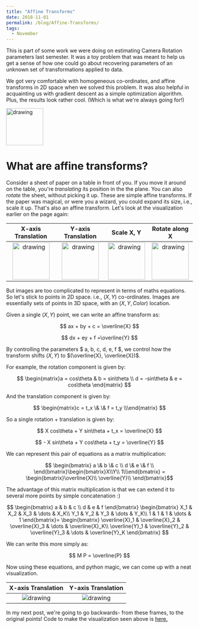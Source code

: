 ```yaml
---
title: "Affine Transforms"
date: 2018-11-01
permalink: /blog/Affine-Transforms/
tags:
  - November
---
```


This is part of some work we were doing on estimating Camera Rotation parameters last semester. It was a toy problem that was meant to help us get a sense of how one could go about recovering parameters of an unknown set of transformations applied to data.

We got very comfortable with homogeneous co-ordinates, and affine transforms in 2D space when we solved this problem. It was also helpful in acquainting us with gradient descent as a simple optimization algorithm. Plus, the results look rather cool. (Which is what we're always going for!)

<img src="https://i.imgur.com/od93vbb.gif" alt="drawing" width="100"/>

What are affine transforms?
=======

Consider a sheet of paper on a table in front of you. If you move it around on the table, you're _translating_ its position in the the plane. You can also _rotate_ the sheet, without picking it up. These are simple affine transforms. If the paper was magical, or were you a wizard, you could expand its size, i.e., scale it up. That's also an affine transform. Let's look at the visualization earlier on the page again:

|X-axis Translation| Y-axis Translation | Scale X, Y | Rotate along X|
|:-----:|:-----:|:-----:|:-----:|
|<img src="https://i.imgur.com/od93vbb.gif" alt="drawing" width="100"/>| <img src="https://i.imgur.com/Efg2Msu.gif" alt="drawing" width="100"/>|<img src="https://i.imgur.com/TG9DAGh.gif" alt="drawing" width="100"/>| <img src="https://i.imgur.com/S2PjUdi.gif" alt="drawing" width="100"/>|

But images are too complicated to represent in terms of maths equations. So let's stick to points in 2D space. i.e., $(X, Y)$ co-ordinates. Images are essentially sets of points in 3D space, with an $(X, Y, Color)$ location.

Given a single $(X, Y)$ point, we can write an affine transform as:

$$ ax + by + c = \overline{X} $$

$$ dx + ey + f =\overline{Y} $$

By controlling the  parameters $ a, b, c, d, e, f $, we control how the transform shifts $(X, Y)$ to $(\overline{X}, \overline{X})$.

For example, the rotation component is given by:

$$ \begin{matrix}a = cos\theta & b = sin\theta \\
d = -sin\theta & e = cos\theta
\end{matrix} $$

And the translation component is given by:

$$ \begin{matrix}c = t_x  \& \& f = t_y \\\end{matrix} $$

So a single rotation + translation is given by:

$$ X cos\theta  + Y sin\theta +  t_x = \overline{X} $$

$$ - X sin\theta + Y cos\theta + t_y =  \overline{Y} $$

We can represent this pair of equations as a matrix multiplication:

$$ \begin{bmatrix}
a \& b \&  c \\
d \&  e \& f \\
\end{bmatrix}\begin{bmatrix}X\\Y\\ 1\\\end{bmatrix} = \begin{bmatrix}\overline{X}\\ \overline{Y}\\ \end{bmatrix}$$

The advantage of this matrix multiplication is that we can extend it to several more points by simple concatenation :)

$$
\begin{bmatrix}
a & b & c \\
d & e & f
\end{bmatrix} 
\begin{bmatrix}
X_1 & X_2 & X_3 & \dots & X_K\\
Y_1 & Y_2 & Y_3 & \dots & Y_K\\
1 & 1 & 1 & \dots & 1
\end{bmatrix}=
\begin{bmatrix}
\overline{X}_1 & \overline{X}_2 & \overline{X}_3 & \dots & \overline{X}_K\\
\overline{Y}_1 & \overline{Y}_2 & \overline{Y}_3 & \dots & \overline{Y}_K
\end{bmatrix}
$$

We can write this more simply as:

$$
M P = \overline{P}
$$

Now using these equations, and python magic, we can come up with a neat visualization.

|X-axis Translation| Y-axis Translation |
|:-----:|:-----:|
|<img src="https://i.imgur.com/nbo0Juk.gif" alt="drawing"/>| <img src="https://i.imgur.com/ifGTg1w.gif" alt="drawing"/>|

In my next post, we're going to go backwards- from these frames, to the original points! Code to make the visualization seen above is [here.](https://gist.github.com/SreenivasVRao/d3036982d0ea443e09b10f8a867bac20)
